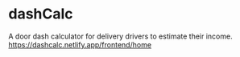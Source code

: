 # dashCalc
A door dash calculator for delivery drivers to estimate their income. 
https://dashcalc.netlify.app/frontend/home
